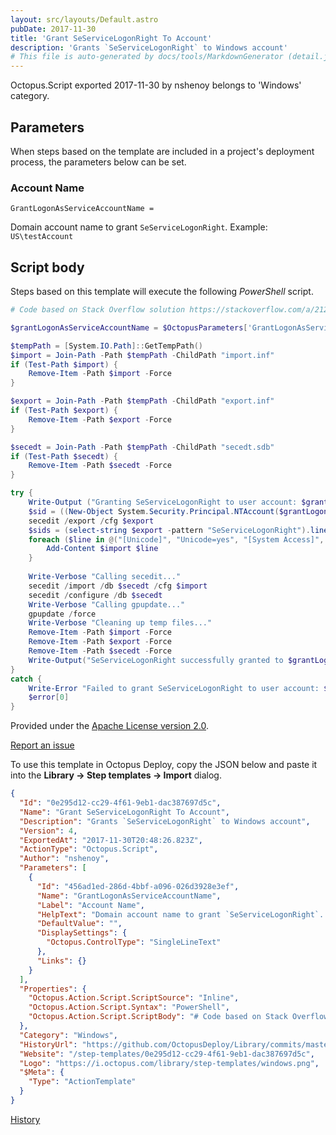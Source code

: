 ```yaml
---
layout: src/layouts/Default.astro
pubDate: 2017-11-30
title: 'Grant SeServiceLogonRight To Account'
description: 'Grants `SeServiceLogonRight` to Windows account'
# This file is auto-generated by docs/tools/MarkdownGenerator (detail.js)
---
```


Octopus.Script exported 2017-11-30 by nshenoy belongs to 'Windows' category.

## Parameters

When steps based on the template are included in a project's deployment process, the parameters below can be set.


<div class="param">

### Account Name

`GrantLogonAsServiceAccountName = `

Domain account name to grant `SeServiceLogonRight`. Example: `US\testAccount`

</div>
        

## Script body

Steps based on this template will execute the following *PowerShell* script.

```PowerShell
# Code based on Stack Overflow solution https://stackoverflow.com/a/21235462/201382 from @grenade (https://stackoverflow.com/users/68115/grenade)

$grantLogonAsServiceAccountName = $OctopusParameters['GrantLogonAsServiceAccountName']

$tempPath = [System.IO.Path]::GetTempPath()
$import = Join-Path -Path $tempPath -ChildPath "import.inf"
if (Test-Path $import) { 
    Remove-Item -Path $import -Force 
}

$export = Join-Path -Path $tempPath -ChildPath "export.inf"
if (Test-Path $export) { 
    Remove-Item -Path $export -Force 
}

$secedt = Join-Path -Path $tempPath -ChildPath "secedt.sdb"
if (Test-Path $secedt) { 
    Remove-Item -Path $secedt -Force 
}

try {
    Write-Output ("Granting SeServiceLogonRight to user account: $grantLogonAsServiceAccountName.") 
    $sid = ((New-Object System.Security.Principal.NTAccount($grantLogonAsServiceAccountName)).Translate([System.Security.Principal.SecurityIdentifier])).Value
    secedit /export /cfg $export
    $sids = (select-string $export -pattern "SeServiceLogonRight").line.Split("=").Trim()[1]
    foreach ($line in @("[Unicode]", "Unicode=yes", "[System Access]", "[Event Audit]", "[Registry Values]", "[Version]", "signature=`"`$CHICAGO$`"", "Revision=1", "[Profile Description]", "Description=GrantLogOnAsAService security template", "[Privilege Rights]", "SeServiceLogonRight = $sids,*$sid")) {
        Add-Content $import $line
    }
    
    Write-Verbose "Calling secedit..."
    secedit /import /db $secedt /cfg $import
    secedit /configure /db $secedt
    Write-Verbose "Calling gpupdate..."
    gpupdate /force
    Write-Verbose "Cleaning up temp files..."
    Remove-Item -Path $import -Force
    Remove-Item -Path $export -Force
    Remove-Item -Path $secedt -Force
    Write-Output("SeServiceLogonRight successfully granted to $grantLogonAsServiceAccountName")
}
catch {
    Write-Error "Failed to grant SeServiceLogonRight to user account: $grantLogonAsServiceAccountName."
    $error[0]
}

```

Provided under the [Apache License version 2.0](https://github.com/OctopusDeploy/Library/blob/master/LICENSE.txt).

[Report an issue](https://github.com/OctopusDeploy/Library/issues/new?assignees=&labels=&projects=&template=bug-report.yml&title=Issue%20with%20Grant%20SeServiceLogonRight%20To%20Account&step-template=Grant%20SeServiceLogonRight%20To%20Account)

<div class="get-json">

To use this template in Octopus Deploy, copy the JSON below and paste it into the **Library → Step templates → Import** dialog.

```json
{
  "Id": "0e295d12-cc29-4f61-9eb1-dac387697d5c",
  "Name": "Grant SeServiceLogonRight To Account",
  "Description": "Grants `SeServiceLogonRight` to Windows account",
  "Version": 4,
  "ExportedAt": "2017-11-30T20:48:26.823Z",
  "ActionType": "Octopus.Script",
  "Author": "nshenoy",
  "Parameters": [
    {
      "Id": "456ad1ed-286d-4bbf-a096-026d3928e3ef",
      "Name": "GrantLogonAsServiceAccountName",
      "Label": "Account Name",
      "HelpText": "Domain account name to grant `SeServiceLogonRight`. Example: `US\\testAccount`",
      "DefaultValue": "",
      "DisplaySettings": {
        "Octopus.ControlType": "SingleLineText"
      },
      "Links": {}
    }
  ],
  "Properties": {
    "Octopus.Action.Script.ScriptSource": "Inline",
    "Octopus.Action.Script.Syntax": "PowerShell",
    "Octopus.Action.Script.ScriptBody": "# Code based on Stack Overflow solution https://stackoverflow.com/a/21235462/201382 from @grenade (https://stackoverflow.com/users/68115/grenade)\n\n$grantLogonAsServiceAccountName = $OctopusParameters['GrantLogonAsServiceAccountName']\n\n$tempPath = [System.IO.Path]::GetTempPath()\n$import = Join-Path -Path $tempPath -ChildPath \"import.inf\"\nif (Test-Path $import) { \n    Remove-Item -Path $import -Force \n}\n\n$export = Join-Path -Path $tempPath -ChildPath \"export.inf\"\nif (Test-Path $export) { \n    Remove-Item -Path $export -Force \n}\n\n$secedt = Join-Path -Path $tempPath -ChildPath \"secedt.sdb\"\nif (Test-Path $secedt) { \n    Remove-Item -Path $secedt -Force \n}\n\ntry {\n    Write-Output (\"Granting SeServiceLogonRight to user account: $grantLogonAsServiceAccountName.\") \n    $sid = ((New-Object System.Security.Principal.NTAccount($grantLogonAsServiceAccountName)).Translate([System.Security.Principal.SecurityIdentifier])).Value\n    secedit /export /cfg $export\n    $sids = (select-string $export -pattern \"SeServiceLogonRight\").line.Split(\"=\").Trim()[1]\n    foreach ($line in @(\"[Unicode]\", \"Unicode=yes\", \"[System Access]\", \"[Event Audit]\", \"[Registry Values]\", \"[Version]\", \"signature=`\"`$CHICAGO$`\"\", \"Revision=1\", \"[Profile Description]\", \"Description=GrantLogOnAsAService security template\", \"[Privilege Rights]\", \"SeServiceLogonRight = $sids,*$sid\")) {\n        Add-Content $import $line\n    }\n    \n    Write-Verbose \"Calling secedit...\"\n    secedit /import /db $secedt /cfg $import\n    secedit /configure /db $secedt\n    Write-Verbose \"Calling gpupdate...\"\n    gpupdate /force\n    Write-Verbose \"Cleaning up temp files...\"\n    Remove-Item -Path $import -Force\n    Remove-Item -Path $export -Force\n    Remove-Item -Path $secedt -Force\n    Write-Output(\"SeServiceLogonRight successfully granted to $grantLogonAsServiceAccountName\")\n}\ncatch {\n    Write-Error \"Failed to grant SeServiceLogonRight to user account: $grantLogonAsServiceAccountName.\"\n    $error[0]\n}\n"
  },
  "Category": "Windows",
  "HistoryUrl": "https://github.com/OctopusDeploy/Library/commits/master/step-templates//opt/buildagent/work/75443764cd38076d/step-templates/windows-grant-logon-as-service.json",
  "Website": "/step-templates/0e295d12-cc29-4f61-9eb1-dac387697d5c",
  "Logo": "https://i.octopus.com/library/step-templates/windows.png",
  "$Meta": {
    "Type": "ActionTemplate"
  }
}
```

[History](https://github.com/OctopusDeploy/Library/commits/master/step-templates/https://github.com/OctopusDeploy/Library/commits/master/step-templates//opt/buildagent/work/75443764cd38076d/step-templates/windows-grant-logon-as-service.json)

</div>
